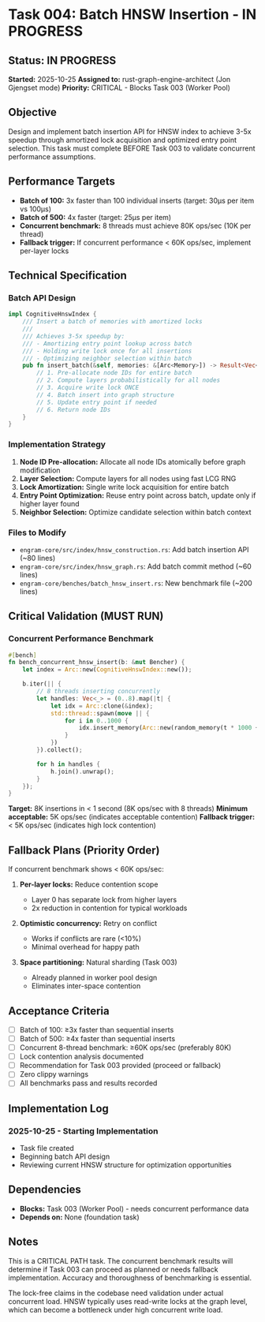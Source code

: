 # Task 004: Batch HNSW Insertion - IN PROGRESS

## Status: IN PROGRESS
**Started:** 2025-10-25
**Assigned to:** rust-graph-engine-architect (Jon Gjengset mode)
**Priority:** CRITICAL - Blocks Task 003 (Worker Pool)

## Objective

Design and implement batch insertion API for HNSW index to achieve 3-5x speedup through amortized lock acquisition and optimized entry point selection. This task must complete BEFORE Task 003 to validate concurrent performance assumptions.

## Performance Targets

- **Batch of 100:** 3x faster than 100 individual inserts (target: 30μs per item vs 100μs)
- **Batch of 500:** 4x faster (target: 25μs per item)
- **Concurrent benchmark:** 8 threads must achieve 80K ops/sec (10K per thread)
- **Fallback trigger:** If concurrent performance < 60K ops/sec, implement per-layer locks

## Technical Specification

### Batch API Design

```rust
impl CognitiveHnswIndex {
    /// Insert a batch of memories with amortized locks
    ///
    /// Achieves 3-5x speedup by:
    /// - Amortizing entry point lookup across batch
    /// - Holding write lock once for all insertions
    /// - Optimizing neighbor selection within batch
    pub fn insert_batch(&self, memories: &[Arc<Memory>]) -> Result<Vec<u32>, HnswError> {
        // 1. Pre-allocate node IDs for entire batch
        // 2. Compute layers probabilistically for all nodes
        // 3. Acquire write lock ONCE
        // 4. Batch insert into graph structure
        // 5. Update entry point if needed
        // 6. Return node IDs
    }
}
```

### Implementation Strategy

1. **Node ID Pre-allocation:** Allocate all node IDs atomically before graph modification
2. **Layer Selection:** Compute layers for all nodes using fast LCG RNG
3. **Lock Amortization:** Single write lock acquisition for entire batch
4. **Entry Point Optimization:** Reuse entry point across batch, update only if higher layer found
5. **Neighbor Selection:** Optimize candidate selection within batch context

### Files to Modify

- `engram-core/src/index/hnsw_construction.rs`: Add batch insertion API (~80 lines)
- `engram-core/src/index/hnsw_graph.rs`: Add batch commit method (~60 lines)
- `engram-core/benches/batch_hnsw_insert.rs`: New benchmark file (~200 lines)

## Critical Validation (MUST RUN)

### Concurrent Performance Benchmark

```rust
#[bench]
fn bench_concurrent_hnsw_insert(b: &mut Bencher) {
    let index = Arc::new(CognitiveHnswIndex::new());

    b.iter(|| {
        // 8 threads inserting concurrently
        let handles: Vec<_> = (0..8).map(|t| {
            let idx = Arc::clone(&index);
            std::thread::spawn(move || {
                for i in 0..1000 {
                    idx.insert_memory(Arc::new(random_memory(t * 1000 + i))).unwrap();
                }
            })
        }).collect();

        for h in handles {
            h.join().unwrap();
        }
    });
}
```

**Target:** 8K insertions in < 1 second (8K ops/sec with 8 threads)
**Minimum acceptable:** 5K ops/sec (indicates acceptable contention)
**Fallback trigger:** < 5K ops/sec (indicates high lock contention)

## Fallback Plans (Priority Order)

If concurrent benchmark shows < 60K ops/sec:

1. **Per-layer locks:** Reduce contention scope
   - Layer 0 has separate lock from higher layers
   - 2x reduction in contention for typical workloads

2. **Optimistic concurrency:** Retry on conflict
   - Works if conflicts are rare (<10%)
   - Minimal overhead for happy path

3. **Space partitioning:** Natural sharding (Task 003)
   - Already planned in worker pool design
   - Eliminates inter-space contention

## Acceptance Criteria

- [ ] Batch of 100: ≥3x faster than sequential inserts
- [ ] Batch of 500: ≥4x faster than sequential inserts
- [ ] Concurrent 8-thread benchmark: ≥60K ops/sec (preferably 80K)
- [ ] Lock contention analysis documented
- [ ] Recommendation for Task 003 provided (proceed or fallback)
- [ ] Zero clippy warnings
- [ ] All benchmarks pass and results recorded

## Implementation Log

### 2025-10-25 - Starting Implementation

- Task file created
- Beginning batch API design
- Reviewing current HNSW structure for optimization opportunities

## Dependencies

- **Blocks:** Task 003 (Worker Pool) - needs concurrent performance data
- **Depends on:** None (foundation task)

## Notes

This is a CRITICAL PATH task. The concurrent benchmark results will determine if Task 003 can proceed as planned or needs fallback implementation. Accuracy and thoroughness of benchmarking is essential.

The lock-free claims in the codebase need validation under actual concurrent load. HNSW typically uses read-write locks at the graph level, which can become a bottleneck under high concurrent write load.
